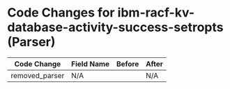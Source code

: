 # Code Changes for ibm-racf-kv-database-activity-success-setropts (Parser)

| Code Change | Field Name | Before | After |
|-------------|------------|--------|-------|
| removed_parser | N/A |  | N/A |